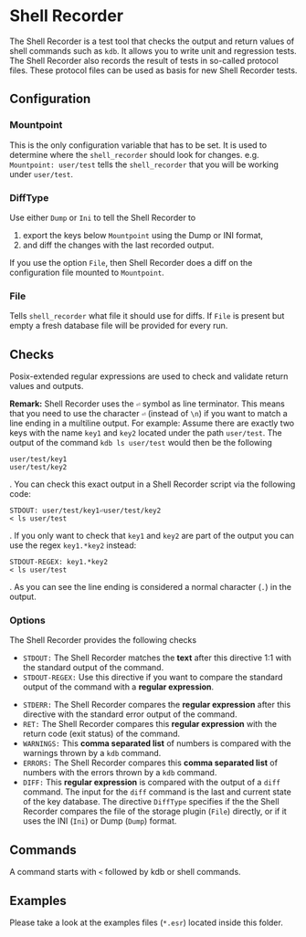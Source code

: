 # Shell Recorder

The Shell Recorder is a test tool that checks the output and return values of  shell commands such as `kdb`. It allows you to write unit and  regression tests. The Shell Recorder also records the result of tests in so-called protocol files. These protocol files can be used as basis for new Shell Recorder tests.

## Configuration

### Mountpoint

This is the only configuration variable that has to be set. It is used to determine where the `shell_recorder` should look for changes.
e.g. `Mountpoint: user/test` tells the `shell_recorder` that you will be working under `user/test`.

### DiffType

Use either `Dump` or `Ini` to tell the Shell Recorder to

1. export the keys below `Mountpoint` using the Dump or INI format,
2. and diff the changes with the last recorded output.

If you use the option `File`, then Shell Recorder does a diff on the configuration file mounted to `Mountpoint`.

### File

Tells `shell_recorder` what file it should use for diffs.
If `File` is present but empty a fresh database file will be provided for every run.

## Checks

Posix-extended regular expressions are used to check and validate return values and outputs.

**Remark:** Shell Recorder uses the `⏎` symbol as line terminator. This means that you need to use the character `⏎`  (instead of `\n`) if you want to match a line ending in a multiline output. For example: Assume there are exactly two keys with the name `key1` and `key2` located under the path `user/test`. The output of the command `kdb ls user/test` would then be the following

```
user/test/key1
user/test/key2
```

. You can check this exact output in a Shell Recorder script via the following code:

```
STDOUT: user/test/key1⏎user/test/key2
< ls user/test
```

. If you only want to check that `key1` and `key2` are part of the output you can use the regex `key1.*key2` instead:

```
STDOUT-REGEX: key1.*key2
< ls user/test
```

. As you can see the line ending is considered  a normal character (`.`) in the output.

### Options

The Shell Recorder provides the following checks

- `STDOUT:` The Shell Recorder matches the **text** after this directive 1:1 with the standard output of the command.
- `STDOUT-REGEX:` Use this directive if you want to compare the standard output of the command with a **regular expression**.
* `STDERR:` The Shell Recorder compares the **regular expression** after this directive with the standard error output of the command.
* `RET:` The Shell Recorder compares this **regular expression** with the return code (exit status) of the command.
* `WARNINGS:` This **comma separated list** of numbers is compared with the warnings thrown by a `kdb` command.
* `ERRORS:` The Shell Recorder compares this **comma separated list** of numbers with the errors thrown by a `kdb` command.
* `DIFF:` This **regular expression** is compared with the output of a `diff` command. The input for the `diff` command is the last and current state of the key database. The directive `DiffType` specifies if the the Shell Recorder compares the file of the storage plugin (`File`) directly, or if it uses the INI (`Ini`) or Dump (`Dump`) format.

## Commands

A command starts with `<` followed by kdb or shell commands.

## Examples

Please take a look at the examples files (`*.esr`) located inside this folder.

